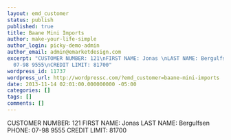 ```yaml
---
layout: emd_customer
status: publish
published: true
title: Baane Mini Imports
author: make-your-life-simple
author_login: picky-demo-admin
author_email: admin@emarketdesign.com
excerpt: "CUSTOMER NUMBER: 121\nFIRST NAME: Jonas \nLAST NAME: Bergulfsen\nPHONE:
  07-98 9555\nCREDIT LIMIT: 81700"
wordpress_id: 11737
wordpress_url: http://wordpressc.com/?emd_customer=baane-mini-imports
date: 2013-11-14 02:01:00.000000000 -05:00
categories: []
tags: []
comments: []
---
```

CUSTOMER NUMBER: 121
FIRST NAME: Jonas 
LAST NAME: Bergulfsen
PHONE: 07-98 9555
CREDIT LIMIT: 81700
